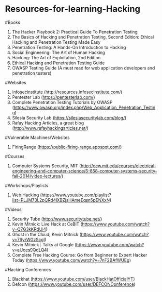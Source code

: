 # Resources-for-learning-Hacking

#Books
1. The Hacker Playbook 2: Practical Guide To Penetration Testing
2. The Basics of Hacking and Penetration Testing, Second Edition: Ethical Hacking and Penetration Testing Made Easy
3. Penetration Testing: A Hands-On Introduction to Hacking
4. Social Engineering: The Art of Human Hacking
5. Hacking: The Art of Exploitation, 2nd Edition
6. Ethical Hacking and Penetration Testing Guide
7. OWASP Testing Guide (A must read for web application developers and penetration testers)

#Websites
1. Infosecinstitute (http://resources.infosecinstitute.com/)
2. Pentester Lab (https://pentesterlab.com/)
3. Complete Penetration Testing Tutorials by OWASP (https://www.owasp.org/index.php/Web_Application_Penetration_Testing)
4. Silesia Security Lab (https://silesiasecuritylab.com/blog/)
5. Rafay Hacking Articles, a great blog (http://www.rafayhackingarticles.net/)

#Vulnerable Machines/Websites
1. FiringRange (https://public-firing-range.appspot.com/)

#Courses
1. Computer Systems Security, MIT (http://ocw.mit.edu/courses/electrical-engineering-and-computer-science/6-858-computer-systems-security-fall-2014/video-lectures/)

#Workshops/Playlists
1. Web Hacking (https://www.youtube.com/playlist?list=PLJM73L2pQRd4lXBZjsHAmeEqsn5pENXxN)


#Videos
1. Security Tube (http://www.securitytube.net/)
2. Kevin Mitnick: Live Hack at CeBIT (https://www.youtube.com/watch?v=Q7G3kKRdUl4)
3. Ghost in the Cloud, Kevin Mitnick (https://www.youtube.com/watch?v=76yrWGzScgI)
4. Kevin Mitnick | Talks at Google (https://www.youtube.com/watch?v=aUqes9QdLQ4)
5. Complete Free Hacking Course: Go from Beginner to Expert Hacker Today (https://www.youtube.com/watch?v=7nF2BAfWUEg)

#Hacking Conferences
1. Blackhat (https://www.youtube.com/user/BlackHatOfficialYT)
2. Defcon (https://www.youtube.com/user/DEFCONConference)
